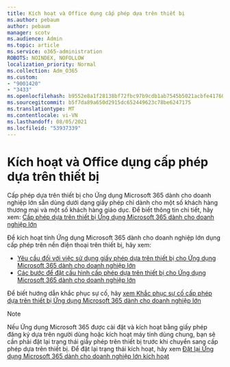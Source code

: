 ```yaml
---
title: Kích hoạt và Office dụng cấp phép dựa trên thiết bị
ms.author: pebaum
author: pebaum
manager: scotv
ms.audience: Admin
ms.topic: article
ms.service: o365-administration
ROBOTS: NOINDEX, NOFOLLOW
localization_priority: Normal
ms.collection: Adm_O365
ms.custom:
- "9001420"
- "3433"
ms.openlocfilehash: b9552e8a1f28138bf72fbc97b9cdb1ab7545b5021acbfe417602d49d351de4c2
ms.sourcegitcommit: b5f7da89a650d2915dc652449623c78be6247175
ms.translationtype: MT
ms.contentlocale: vi-VN
ms.lasthandoff: 08/05/2021
ms.locfileid: "53937339"
---
```

# <a name="activating-office-using-device-based-licensing"></a>Kích hoạt và Office dụng cấp phép dựa trên thiết bị

Cấp phép dựa trên thiết bị cho Ứng dụng Microsoft 365 dành cho doanh nghiệp lớn sẵn dùng dưới dạng giấy phép chỉ dành cho một số khách hàng thương mại và một số khách hàng giáo dục. Để biết thông tin chi tiết, hãy xem: [Cấp phép dựa trên thiết bị Ứng dụng Microsoft 365 dành cho doanh nghiệp lớn](https://docs.microsoft.com/deployoffice/device-based-licensing)

Để kích hoạt tính Ứng dụng Microsoft 365 dành cho doanh nghiệp lớn dụng cấp phép trên nền điện thoại trên thiết bị, hãy xem:

- [Yêu cầu đối với việc sử dụng giấy phép dựa trên thiết bị cho Ứng dụng Microsoft 365 dành cho doanh nghiệp lớn](https://docs.microsoft.com/deployoffice/device-based-licensing#requirements-for-using-device-based-licensing-for-microsoft-365-apps-for-enterprise)
- [Các bước để đặt cấu hình cấp phép dựa trên thiết bị cho Ứng dụng Microsoft 365 dành cho doanh nghiệp lớn](https://docs.microsoft.com/deployoffice/device-based-licensing#steps-to-configure-device-based-licensing-for-microsoft-365-apps-for-enterprise)

Để biết hướng dẫn khắc phục sự cố, hãy [xem Khắc phục sự cố cấp phép dựa trên thiết bị Ứng dụng Microsoft 365 dành cho doanh nghiệp lớn](https://docs.microsoft.com/deployoffice/device-based-licensing#troubleshoot-device-based-licensing-for-microsoft-365-apps-for-enterprise)

> [!NOTE]
> Nếu Ứng dụng Microsoft 365 được cài đặt và kích hoạt bằng giấy phép đăng ký dựa trên người dùng hoặc kích hoạt máy tính dùng chung, bạn sẽ cần phải đặt lại trạng thái giấy phép trên thiết bị trước khi chuyển sang cấp phép dựa trên thiết bị. Để đặt lại trạng thái kích hoạt, hãy xem [Đặt lại Ứng dụng Microsoft 365 dành cho doanh nghiệp lớn kích hoạt](https://docs.microsoft.com/office/troubleshoot/activation/reset-office-365-proplus-activation-state)
